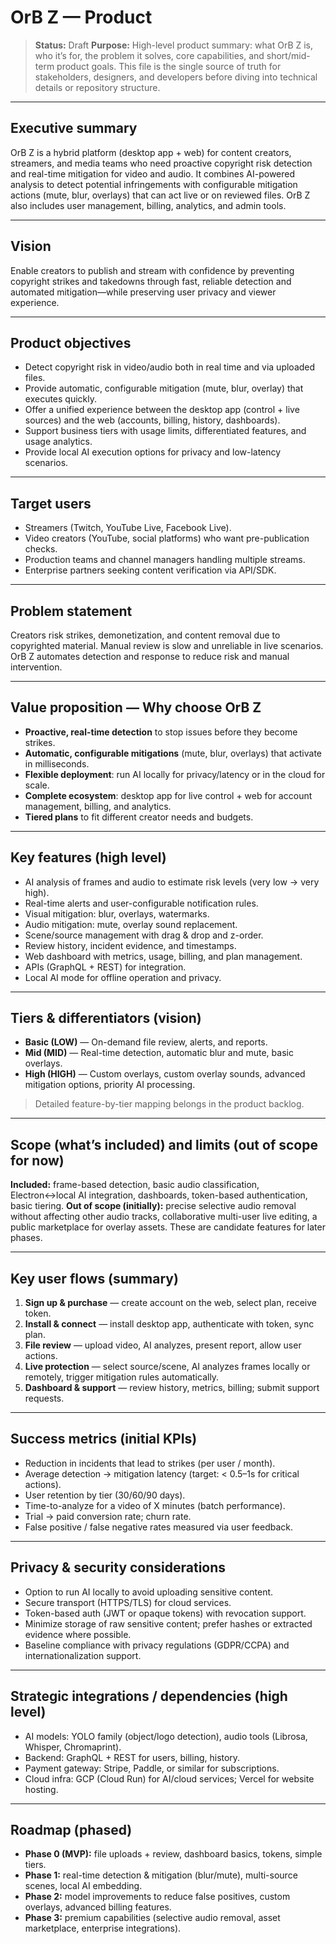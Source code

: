 # OrB Z — Product

> **Status:** Draft
> **Purpose:** High-level product summary: what OrB Z is, who it’s for, the problem it solves, core capabilities, and short/mid-term product goals. This file is the single source of truth for stakeholders, designers, and developers before diving into technical details or repository structure.

---

## Executive summary

OrB Z is a hybrid platform (desktop app + web) for content creators, streamers, and media teams who need proactive copyright risk detection and real-time mitigation for video and audio. It combines AI-powered analysis to detect potential infringements with configurable mitigation actions (mute, blur, overlays) that can act live or on reviewed files. OrB Z also includes user management, billing, analytics, and admin tools.

---

## Vision

Enable creators to publish and stream with confidence by preventing copyright strikes and takedowns through fast, reliable detection and automated mitigation—while preserving user privacy and viewer experience.

---

## Product objectives

- Detect copyright risk in video/audio both in real time and via uploaded files.
- Provide automatic, configurable mitigation (mute, blur, overlay) that executes quickly.
- Offer a unified experience between the desktop app (control + live sources) and the web (accounts, billing, history, dashboards).
- Support business tiers with usage limits, differentiated features, and usage analytics.
- Provide local AI execution options for privacy and low-latency scenarios.

---

## Target users

- Streamers (Twitch, YouTube Live, Facebook Live).
- Video creators (YouTube, social platforms) who want pre-publication checks.
- Production teams and channel managers handling multiple streams.
- Enterprise partners seeking content verification via API/SDK.

---

## Problem statement

Creators risk strikes, demonetization, and content removal due to copyrighted material. Manual review is slow and unreliable in live scenarios. OrB Z automates detection and response to reduce risk and manual intervention.

---

## Value proposition — Why choose OrB Z

- **Proactive, real-time detection** to stop issues before they become strikes.
- **Automatic, configurable mitigations** (mute, blur, overlays) that activate in milliseconds.
- **Flexible deployment**: run AI locally for privacy/latency or in the cloud for scale.
- **Complete ecosystem**: desktop app for live control + web for account management, billing, and analytics.
- **Tiered plans** to fit different creator needs and budgets.

---

## Key features (high level)

- AI analysis of frames and audio to estimate risk levels (very low → very high).
- Real-time alerts and user-configurable notification rules.
- Visual mitigation: blur, overlays, watermarks.
- Audio mitigation: mute, overlay sound replacement.
- Scene/source management with drag & drop and z-order.
- Review history, incident evidence, and timestamps.
- Web dashboard with metrics, usage, billing, and plan management.
- APIs (GraphQL + REST) for integration.
- Local AI mode for offline operation and privacy.

---

## Tiers & differentiators (vision)

- **Basic (LOW)** — On-demand file review, alerts, and reports.
- **Mid (MID)** — Real-time detection, automatic blur and mute, basic overlays.
- **High (HIGH)** — Custom overlays, custom overlay sounds, advanced mitigation options, priority AI processing.

> Detailed feature-by-tier mapping belongs in the product backlog.

---

## Scope (what’s included) and limits (out of scope for now)

**Included:** frame-based detection, basic audio classification, Electron↔local AI integration, dashboards, token-based authentication, basic tiering.
**Out of scope (initially):** precise selective audio removal without affecting other audio tracks, collaborative multi-user live editing, a public marketplace for overlay assets. These are candidate features for later phases.

---

## Key user flows (summary)

1. **Sign up & purchase** — create account on the web, select plan, receive token.
2. **Install & connect** — install desktop app, authenticate with token, sync plan.
3. **File review** — upload video, AI analyzes, present report, allow user actions.
4. **Live protection** — select source/scene, AI analyzes frames locally or remotely, trigger mitigation rules automatically.
5. **Dashboard & support** — review history, metrics, billing; submit support requests.

---

## Success metrics (initial KPIs)

- Reduction in incidents that lead to strikes (per user / month).
- Average detection → mitigation latency (target: < 0.5–1s for critical actions).
- User retention by tier (30/60/90 days).
- Time-to-analyze for a video of X minutes (batch performance).
- Trial → paid conversion rate; churn rate.
- False positive / false negative rates measured via user feedback.

---

## Privacy & security considerations

- Option to run AI locally to avoid uploading sensitive content.
- Secure transport (HTTPS/TLS) for cloud services.
- Token-based auth (JWT or opaque tokens) with revocation support.
- Minimize storage of raw sensitive content; prefer hashes or extracted evidence where possible.
- Baseline compliance with privacy regulations (GDPR/CCPA) and internationalization support.

---

## Strategic integrations / dependencies (high level)

- AI models: YOLO family (object/logo detection), audio tools (Librosa, Whisper, Chromaprint).
- Backend: GraphQL + REST for users, billing, history.
- Payment gateway: Stripe, Paddle, or similar for subscriptions.
- Cloud infra: GCP (Cloud Run) for AI/cloud services; Vercel for website hosting.

---

## Roadmap (phased)

- **Phase 0 (MVP):** file uploads + review, dashboard basics, tokens, simple tiers.
- **Phase 1:** real-time detection & mitigation (blur/mute), multi-source scenes, local AI embedding.
- **Phase 2:** model improvements to reduce false positives, custom overlays, advanced billing features.
- **Phase 3:** premium capabilities (selective audio removal, asset marketplace, enterprise integrations).

